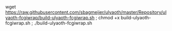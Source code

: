 wget https://raw.githubusercontent.com/sbagmeijer/ulyaoth/master/Repository/ulyaoth-fcgiwrap/build-ulyaoth-fcgiwrap.sh ; chmod +x build-ulyaoth-fcgiwrap.sh ; ./build-ulyaoth-fcgiwrap.sh
